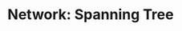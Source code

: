 ---
title: "Network: Spanning Tree"
last_modified_at: 2020-06-01T20:20:02-05:00
categories:
  - Network
tags:
  - STP
  - Spanning Tree
toc: true 
toc_label: "Table of Contents"
toc_icon: "cog"
toc_sticky: true 
author_profile: true 
read_time: false 
---